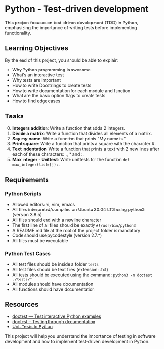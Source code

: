 # Python - Test-driven development

This project focuses on test-driven development (TDD) in Python, emphasizing the importance of writing tests before implementing functionality.

## Learning Objectives

By the end of this project, you should be able to explain:

- Why Python programming is awesome
- What's an interactive test
- Why tests are important
- How to write Docstrings to create tests
- How to write documentation for each module and function
- What are the basic option flags to create tests
- How to find edge cases

## Tasks

0. **Integers addition**: Write a function that adds 2 integers.
1. **Divide a matrix**: Write a function that divides all elements of a matrix.
2. **Say my name**: Write a function that prints "My name is <first name> <last name>".
3. **Print square**: Write a function that prints a square with the character #.
4. **Text indentation**: Write a function that prints a text with 2 new lines after each of these characters: ., ? and :.
5. **Max integer - Unittest**: Write unittests for the function `def max_integer(list=[]):`.

## Requirements

### Python Scripts
- Allowed editors: vi, vim, emacs
- All files interpreted/compiled on Ubuntu 20.04 LTS using python3 (version 3.8.5)
- All files should end with a newline character
- The first line of all files should be exactly `#!/usr/bin/python3`
- A README.md file at the root of the project folder is mandatory
- Code should use pycodestyle (version 2.7.*)
- All files must be executable

### Python Test Cases
- All test files should be inside a folder `tests`
- All test files should be text files (extension: .txt)
- All tests should be executed using the command: `python3 -m doctest ./tests/*`
- All modules should have documentation
- All functions should have documentation

## Resources

- [doctest — Test interactive Python examples](https://docs.python.org/3/library/doctest.html)
- [doctest – Testing through documentation](https://pymotw.com/3/doctest/)
- [Unit Tests in Python](https://www.geeksforgeeks.org/unit-testing-python-unittest/)

This project will help you understand the importance of testing in software development and how to implement test-driven development in Python.
